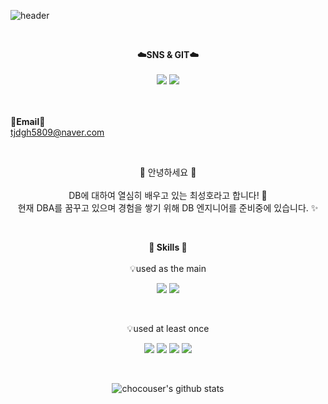 ![header](https://capsule-render.vercel.app/api?type=waving&color=auto&height=300&section=header&text=welcome&fontSize=90&animation=fadeIn&fontAlignY=38&desc=chocouser's%22GitHub%20Profile&descAlignY=51&descAlign=62)

<br>

<p align="center">
    <Strong>☁️SNS & GIT☁️</Strong><br><br>
    <a href="https://www.instagram.com/s_ho_mung" target="_blank"><img src="https://img.shields.io/badge/Instagram-E4405F?style=flat-square&logo=instagram&logoColor=white"/></a>
    <a href="https://github.com/chocouser/2022-programming"><img src="https://img.shields.io/badge/Github Projects-000000?style=flat-square&logo=github&logoColor=white"/></a>

  
<br><br>
<Strong>📧Email📧</Strong><br>tjdgh5809@naver.com<br>

</p>

<br>

<p align="center">
👋 안녕하세요 👋 <br></br>
DB에 대하여 열심히 배우고 있는 최성호라고 합니다! 🚀<br>
현재 DBA를 꿈꾸고 있으며 경험을 쌓기 위해 DB 엔지니어를 준비중에 있습니다. ✨<br>
</p>

<br>

<p align="center">
    <Strong>💪 Skills 💪</Strong><br></br>
    💡used as the main
</p>

<p align="center" display="inline-block">
    <img src="https://img.shields.io/badge/mysql-4479A1?style=for-the-badge&logo=mysql&logoColor=white">
    <img src="https://img.shields.io/badge/oracle-F80000?style=for-the-badge&logo=oracle&logoColor=white">
  
</p><br>

<p align="center">
    💡used at least once
</p>

<p align="center" display="inline-block">
  
<img src="https://img.shields.io/badge/C-A8B9CC?style=for-the-badge&logo=C&logoColor=white">
  <img src="https://img.shields.io/badge/html-E34F26?style=for-the-badge&logo=html5&logoColor=white">
  <img src="https://img.shields.io/badge/JSP-007396?style=for-the-badge&logo=jsp&logoColor=white"> 
    <img src="https://img.shields.io/badge/python-3776AB?style=for-the-badge&logo=python&logoColor=white"> 
</p>

<br>

<div align=center>

![chocouser's github stats](https://github-readme-stats.vercel.app/api?username=chocouser&show_icons=true)

